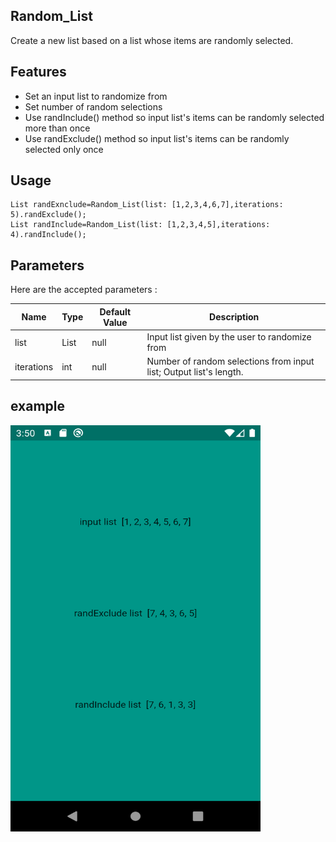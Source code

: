 <!-- 
This README describes the package. If you publish this package to pub.dev,
this README's contents appear on the landing page for your package.

For information about how to write a good package README, see the guide for
[writing package pages](https://dart.dev/guides/libraries/writing-package-pages). 

For general information about developing packages, see the Dart guide for
[creating packages](https://dart.dev/guides/libraries/create-library-packages)
and the Flutter guide for
[developing packages and plugins](https://flutter.dev/developing-packages). 
-->


## Random_List

Create a new list based on a list whose items are randomly selected.



## Features

* Set an input list to randomize from
* Set number of random selections
* Use randInclude() method so input list's items can be randomly selected more than once
* Use randExclude() method so input list's items can be randomly selected only once


## Usage

```
List randExnclude=Random_List(list: [1,2,3,4,6,7],iterations: 5).randExclude();
List randInclude=Random_List(list: [1,2,3,4,5],iterations: 4).randInclude();   
```

## Parameters

Here are the accepted parameters :

| Name  | Type | Default Value | Description | 
| ------------- | ------------- | ------------- | ------------- | 
| list  | List | null | Input list given by the user to randomize from | 
| iterations  | int | null | Number of random selections from input list; Output list's length. |


## example

<img src="assets/asset.png" width="400" height="650">






